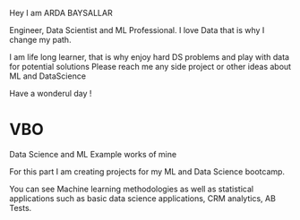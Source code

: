 Hey I am ARDA BAYSALLAR

Engineer, Data Scientist and ML Professional. 
I love Data that is why I change my path. 

I am life long learner, that is why enjoy hard DS problems and play with data for potential solutions
Please reach me any side project or other ideas about ML and DataScience 

Have a wonderul day ! 




# VBO
Data Science and ML Example works of mine


For this part I am creating projects for my ML and Data Science bootcamp. 

You can see Machine learning methodologies as well as statistical applications such as basic data science applications, CRM analytics, AB Tests.
